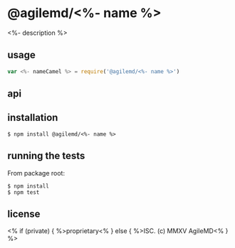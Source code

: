 # @agilemd/<%- name %>
<%- description %>

## usage
```js
var <%- nameCamel %> = require('@agilemd/<%- name %>')
```


## api


## installation

    $ npm install @agilemd/<%- name %>


## running the tests

From package root:

    $ npm install
    $ npm test


## license
<% if (private) {
  %>proprietary<%
} else {
  %>ISC. (c) MMXV AgileMD<%
} %>
